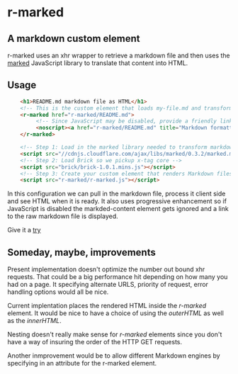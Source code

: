 
# r-marked

## A markdown custom element

r-marked uses an xhr wrapper to retrieve a markdown file and then uses the [marked]() JavaScript library
to translate that content into HTML.  

## Usage

```HTML
    <h1>README.md markdown file as HTML</h1>
    <!-- This is the custom element that loads my-file.md and transforms it into HTML -->
    <r-marked href="r-marked/README.md">
         <!-- Since JavaScript may be disabled, provide a friendly link to the raw Markdown content -->
         <noscript><a href="r-marked/README.md" title="Markdown formatted file">r-marked/README.md</a></noscript>
    </r-marked>

    <!-- Step 1: Load in the marked library needed to transform markdown to HTML -->
    <script src="//cdnjs.cloudflare.com/ajax/libs/marked/0.3.2/marked.min.js"></script>
    <!-- Step 2: Load Brick so we pickup x-tag core -->
    <script src="brick/brick-1.0.1.mins.js"></script>
    <!-- Step 3: Create your custom element that renders Markdown files to HTML using marked -->
    <script src="r-marked/r-marked.js"></script>
```

In this configuration we can pull in the markdown file, process it client side and see HTML when
it is ready. It also uses progressive enhancement so if JavaScript is disabled the markded-content 
element gets ignored and a link to the raw markdown file is displayed.

Give it a [try](page.html?main=r-marked/README.md)

## Someday, maybe, improvements

Present implementation doesn't optimize the number out bound xhr requests. That could be a big performance
hit depending on how many you had on a page.  It specifying alternate URLS, priority of request, error
handling options would all be nice.

Current implentation places the rendered HTML inside the _r-marked_ element. It would be nice to have
a choice of using the *outerHTML* as well as the *innerHTML*.

Nesting doesn't really make sense for _r-marked_ elements since you don't have a way of insuring the order of the HTTP GET requests.

Another inmprovement would be to allow different Markdown engines by specifying in an attribute
for the r-marked element.


